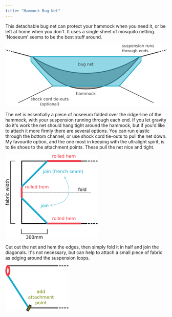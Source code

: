 ```yaml
---
title: "Hammock Bug Net"
---
```



This detachable bug net can protect your hammock when you need it, or be left at home when you don't. 
It uses a single sheet of mosquito netting. 
'Noseeum' seems to be the best stuff around. 

![](overview.png)

The net is essentially a piece of noseeum folded over the ridge-line of the hammock, with your suspension running through each end. 
If you let gravity do it's work the net should hang tight around the hammock, but if you'd like to attach it more firmly there are several options. 
You can run elastic through the bottom channel, or use shock cord tie-outs to pull the net down. 
My favourite option, and the one most in keeping with the ultralight spirit, is to tie shoes to the attachment points. 
These pull the net nice and tight. 

![](cut.png)

Cut out the net and hem the edges, then simply fold it in half and join the diagonals. 
It's not necessary, but can help to attach a small piece of fabric as edging around the suspension loops. 

![](fold.png)
